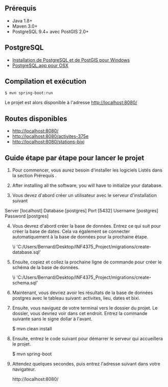 ## Prérequis

- Java 1.8+
- Maven 3.0+
- PostgreSQL 9.4+ avec PostGIS 2.0+

## PostgreSQL

- [Installation de PostgreSQL et de PostGIS pour Windows](http://www.bostongis.com/PrinterFriendly.aspx?content_name=postgis_tut01)
- [PostgreSQL.app pour OSX](http://postgresapp.com/)

## Compilation et exécution

    $ mvn spring-boot:run

Le projet est alors disponible à l'adresse [http://localhost:8080/](http://localhost:8080/)

## Routes disponibles

- [http://localhost:8080/](http://localhost:8080/)
- [http://localhost:8080/activites-375e](http://localhost:8080/activites-375e)
- [http://localhost:8080/stations-bixi](http://localhost:8080/stations-bixi)

## Guide étape par étape pour lancer le projet

1. Pour commencer, vous aurez besoin d'installer les logiciels Listés dans la section Prérequis .

2. After installing all the software, you will have to initialize your database.

3. Vous devez d'abord créer un utilisateur avec le serveur d'installation suivant

Server [localhost]
Database [postgres]
Port [5432]
Username [postgres]
Password [postgres]

4. Vous devrez d'abord créer la base de données. Entrez ce qui suit pour créer la base de dates. Cela va également se connecter automatiquement à la base de données pour la prochaine étape.

    \i 'C:/Users/Bernard/Desktop/INF4375_Project/migrations/create-database.sql'

5. Ensuite, copiez et collez la prochaine ligne de commande pour créer le schéma de la base de données.

    \i 'C:/Users/Bernard/Desktop/INF4375_Project/migrations/create-schema.sql'

6. Maintenant, vous devriez avoir les résultats de la base de données postgres avec le tableau suivant: activites, lieu, dates et bixi.

7. Ensuite, vous naviguez de votre terminal vers le dossier du projet. Le dossier, vous devriez voir dans cet endroit. Entrez la commande suivante sans le signe dollar à l'avant.

    $ mvn clean install

8. Ensuite, entrez le code suivant pour démarrer le serveur qui accueillera le projet.

    $ mvn spring-boot

9. Attendez quelques secondes, puis entrez l'adresse suivant dans votre navigateur.

    http://localhost:8080/
